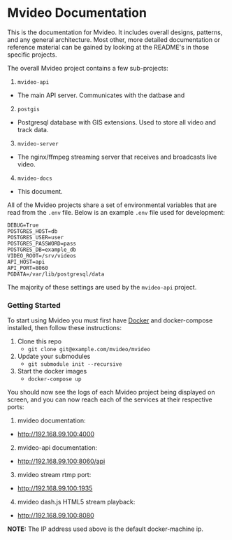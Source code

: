 # Mvideo Documentation


This is the documentation for Mvideo. It includes overall designs, patterns, and
any general architecture. Most other, more detailed documentation or reference
material can be gained by looking at the README's in those specific projects.

The overall Mvideo project contains a few sub-projects:

1. `mvideo-api`
  - The main API server. Communicates with the datbase and
2. `postgis`
  - Postgresql database with GIS extensions. Used to store all video and track
  data.
3. `mvideo-server`
  - The nginx/ffmpeg streaming server that receives and broadcasts live video.
4. `mvideo-docs`
  - This document.


All of the Mvideo projects share a set of environmental variables that are read
from the `.env` file. Below is an example `.env` file used for development:

```
DEBUG=True
POSTGRES_HOST=db
POSTGRES_USER=user
POSTGRES_PASSWORD=pass
POSTGRES_DB=example_db
VIDEO_ROOT=/srv/videos
API_HOST=api
API_PORT=8060
PGDATA=/var/lib/postgresql/data
```

The majority of these settings are used by the `mvideo-api` project.


### Getting Started

To start using Mvideo you must first have [Docker][1] and docker-compose
installed, then follow these instructions:

1. Clone this repo
   - `git clone git@example.com/mvideo/mvideo`
2. Update your submodules
   - `git submodule init --recursive`
3. Start the docker images
   - `docker-compose up`

You should now see the logs of each Mvideo project being displayed on screen,
and you can now reach each of the services at their respective ports:

1. mvideo documentation:
  - http://192.168.99.100:4000
2. mvideo-api documentation:
  - http://192.168.99.100:8060/api
3. mvideo stream rtmp port:
  - http://192.168.99.100:1935
4. mvideo dash.js HTML5 stream playback:
  - http://192.168.99.100:8080

__NOTE:__ The IP address used above is the default docker-machine ip.


[1]: https://docs.docker.com/docker-for-windows/

